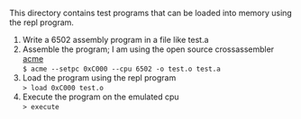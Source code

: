 This directory contains test programs that can be loaded into memory using the
repl program. 

1. Write a 6502 assembly program in a file like test.a  
2. Assemble the program; I am using the open source crossassembler [acme](https://web.archive.org/web/20150520143433/https://www.esw-heim.tu-clausthal.de/~marco/smorbrod/acme/)  
`$ acme --setpc 0xC000 --cpu 6502 -o test.o test.a`  
3. Load the program using the repl program   
`> load 0xC000 test.o`  
4. Execute the program on the emulated cpu  
`> execute`  


